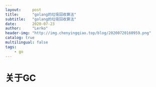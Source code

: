 ```yaml
---
layout:     post
title:      "golang的垃圾回收算法"
subtitle:   "golang的垃圾回收算法"
date:       2020-07-23
author:     "Lerko"
header-img: "http://img.chenyingqiao.top/blog/20200720160959.png"
catalog: true
multilingual: false
tags:
    - go
---
```


# 关于GC

